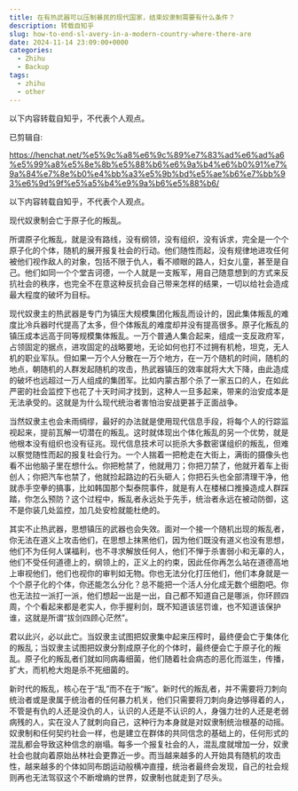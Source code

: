 ```yaml
---
title: 在有热武器可以压制暴民的现代国家，结束奴隶制需要有什么条件？
description: 转载自知乎
slug: how-to-end-sl-avery-in-a-modern-country-where-there-are
date: 2024-11-14 23:09:00+0000
categories:
  - Zhihu
  - Backup
tags:
  - zhihu
  - other
---
```

以下内容转载自知乎，不代表个人观点。

已剪辑自: 

https://henchat.net/%e5%9c%a8%e6%9c%89%e7%83%ad%e6%ad%a6%e5%99%a8%e5%8e%8b%e5%88%b6%e6%9a%b4%e6%b0%91%e7%9a%84%e7%8e%b0%e4%bb%a3%e5%9b%bd%e5%ae%b6%e7%bb%93%e6%9d%9f%e5%a5%b4%e9%9a%b6%e5%88%b6/ 

以下内容转载自知乎，不代表个人观点。  

现代奴隶制会亡于原子化的叛乱。 

所谓原子化叛乱，就是没有路线，没有纲领，没有组织，没有诉求，完全是一个个原子化的个体，随机的展开报复社会的行动。他们随性而起，没有规律地进攻任何被他们视作敌人的对象，包括不限于仇人，看不顺眼的路人，妇女儿童，甚至是自己。他们如同一个个堂吉诃德，一个人就是一支叛军，用自己随意想到的方式来反抗社会的秩序，也完全不在意这种反抗会自己带来怎样的结果，一切以给社会造成最大程度的破坏为目标。


现代奴隶主的热武器是专门为镇压大规模集团化叛乱而设计的，因此集体叛乱的难度比冷兵器时代提高了太多，但个体叛乱的难度却并没有提高很多。原子化叛乱的镇压成本远高于同等规模集体叛乱。一万个普通人集合起来，组成一支反政府军，占领固定的据点，进攻固定的战略要地，无论如何也打不过拥有机枪，坦克，无人机的职业军队。但如果一万个人分散在一万个地方，在一万个随机的时间，随机的地点，朝随机的人群发起随机的攻击，热武器镇压的效率就将大大下降，由此造成的破坏也远超过一万人组成的集团军。比如内蒙古那个杀了一家五口的人，在如此严密的社会监控下也花了十天时间才找到，这种人一旦多起来，带来的治安成本是无法承受的。这就是为什么现代统治者害怕治安战更甚于正面战争。 


当然奴隶主也会未雨绸缪，最好的办法就是使用现代信息手段，将每个人的行踪监视起来，提前瓦解一切潜在的叛乱。这时就体现出个体化叛乱的另一个优势，就是他根本没有组织也没有征兆。现代信息技术可以扼杀大多数密谋组织的叛乱，但难以察觉随性而起的报复社会行为。一个人揣着一把枪走在大街上，满街的摄像头也看不出他脑子里在想什么。你把枪禁了，他就用刀；你把刀禁了，他就开着车上街创人；你把汽车也禁了，他就捡起路边的石头砸人；你把石头也全部清理干净，他就赤手空拳的搞事，比如韩国那个梨泰院事件，就是有人在楼梯口推搡造成人群踩踏，你怎么预防？这个过程中，叛乱者永远处于先手，统治者永远在被动防御，这不是你装几处监控，加几处安检就能杜绝的。 

其实不止热武器，思想镇压的武器也会失效。面对一个接一个随机出现的叛乱者，你无法在道义上攻击他们，在思想上抹黑他们，因为他们既没有道义也没有思想，他们不为任何人谋福利，也不寻求解放任何人，他们不惮于杀害弱小和无辜的人，他们不受任何道德上的，纲领上的，正义上的约束，因此任你再怎么站在道德高地上审视他们，他们也视你的审判如无物。你也无法分化打压他们，他们本身就是一个个原子化的个体，你还能怎么分化？总不能把一个活人分化成无数个细胞吧。你也无法拉一派打一派，他们想起一出是一出，自己都不知道自己是哪派，你环顾四周，个个看起来都是老实人，你手握利剑，既不知道该惩罚谁，也不知道该保护谁，这就是所谓“拔剑四顾心茫然”。 


君以此兴，必以此亡。当奴隶主试图把奴隶集中起来压榨时，最终便会亡于集体化的叛乱；当奴隶主试图把奴隶分割成原子化的个体时，最终便会亡于原子化的叛乱。原子化的叛乱者们就如同病毒细菌，他们随着社会病态的恶化而滋生，传播，扩大，而机枪大炮是杀不死细菌的。 


新时代的叛乱，核心在于“乱”而不在于“叛”。新时代的叛乱者，并不需要将刀刺向统治者或是隶属于统治者的任何暴力机关，他们只需要将刀刺向身边够得着的人，不管是有仇的人还是没仇的人，认识的人还是不认识的人，身强力壮的人还是老弱病残的人，实在没人了就刺向自己，这种行为本身就是对奴隶制统治根基的动摇。奴隶制和任何契约社会一样，也是建立在群体的共同信念的基础上的，任何形式的混乱都会导致这种信念的崩塌。每多一个报复社会的人，混乱度就增加一分，奴隶社会也就向着原始丛林社会更靠近一步。而当越来越多的人开始具有随机的攻击性，越来越多的个体如同布朗运动般横冲直撞，统治者最终会发现，自己的社会规则再也无法驾驭这个不断增熵的世界，奴隶制也就走到了尽头。 
